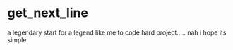 # get_next_line
a legendary start for a legend like me to code hard project..... nah i hope its simple

